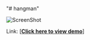 "# hangman" 

![ScreenShot](https://github.com/wangx6/hangman/blob/master/screenshot.jpg?raw=true)

Link:
[<strong><a href="https://rawgit.com/wangx6/hangman/master/index.html">Click here to view demo</a></strong>]


